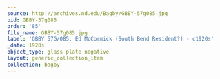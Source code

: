 ```yaml
---
source: http://archives.nd.edu/Bagby/GBBY-57g085.jpg
pid: GBBY-57g085
order: '85'
file_name: GBBY-57g085.jpg
label: 'GBBY 57G/085: Ed McCormick (South Bend Resident?) - c1920s'
_date: 1920s
object_type: glass plate negative
layout: generic_collection_item
collection: bagby
---
```

